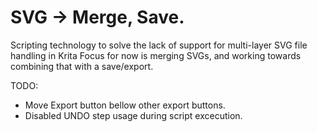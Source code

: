 # SVG -> Merge, Save.
Scripting technology to solve the lack of support for multi-layer SVG file handling in Krita
Focus for now is merging SVGs, and working towards combining that with a save/export.


TODO:

- Move Export button bellow other export buttons.
- Disabled UNDO step usage during script excecution.
